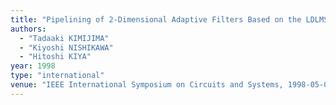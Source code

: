 ```yaml
---
title: "Pipelining of 2-Dimensional Adaptive Filters Based on the LDLMS Algorithm"
authors:
  - "Tadaaki KIMIJIMA"
  - "Kiyoshi NISHIKAWA"
  - "Hitoshi KIYA"
year: 1998
type: "international"
venue: "IEEE International Symposium on Circuits and Systems, 1998-05-01."
---
```

